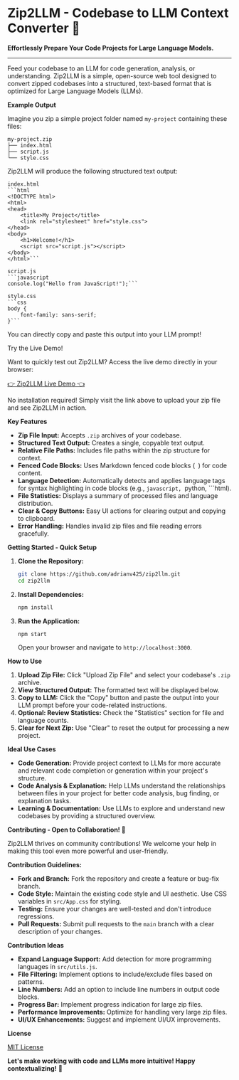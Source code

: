 # Zip2LLM - Codebase to LLM Context Converter 🚀

**Effortlessly Prepare Your Code Projects for Large Language Models.**

---

Feed your codebase to an LLM for code generation, analysis, or understanding. Zip2LLM is a simple, open-source web tool designed to convert zipped codebases into a structured, text-based format that is optimized for Large Language Models (LLMs).

**Example Output**

Imagine you zip a simple project folder named `my-project` containing these files:

```
my-project.zip
├── index.html
├── script.js
└── style.css
```

Zip2LLM will produce the following structured text output:

```text
index.html
```html
<!DOCTYPE html>
<html>
<head>
    <title>My Project</title>
    <link rel="stylesheet" href="style.css">
</head>
<body>
    <h1>Welcome!</h1>
    <script src="script.js"></script>
</body>
</html>```

script.js
```javascript
console.log("Hello from JavaScript!");```

style.css
```css
body {
    font-family: sans-serif;
}```
```

You can directly copy and paste this output into your LLM prompt!

Try the Live Demo!

Want to quickly test out Zip2LLM? Access the live demo directly in your browser:

[👉 Zip2LLM Live Demo 👈](https://adrianv425.github.io/zip2llm/)

No installation required! Simply visit the link above to upload your zip file and see Zip2LLM in action.

**Key Features**

*   **Zip File Input:** Accepts `.zip` archives of your codebase.
*   **Structured Text Output:** Creates a single, copyable text output.
*   **Relative File Paths:** Includes file paths within the zip structure for context.
*   **Fenced Code Blocks:** Uses Markdown fenced code blocks (``` ```) for code content.
*   **Language Detection:** Automatically detects and applies language tags for syntax highlighting in code blocks (e.g., ```javascript, ```python, ```html).
*   **File Statistics:** Displays a summary of processed files and language distribution.
*   **Clear & Copy Buttons:** Easy UI actions for clearing output and copying to clipboard.
*   **Error Handling:**  Handles invalid zip files and file reading errors gracefully.

**Getting Started - Quick Setup**

1.  **Clone the Repository:**

    ```bash
    git clone https://github.com/adrianv425/zip2llm.git
    cd zip2llm
    ```

2.  **Install Dependencies:**

    ```bash
    npm install
    ```

3.  **Run the Application:**

    ```bash
    npm start
    ```
    Open your browser and navigate to `http://localhost:3000`.

**How to Use**

1.  **Upload Zip File:** Click "Upload Zip File" and select your codebase's `.zip` archive.
2.  **View Structured Output:** The formatted text will be displayed below.
3.  **Copy to LLM:** Click the "Copy" button and paste the output into your LLM prompt before your code-related instructions.
4.  **Optional: Review Statistics:** Check the "Statistics" section for file and language counts.
5.  **Clear for Next Zip:** Use "Clear" to reset the output for processing a new project.

**Ideal Use Cases**

*   **Code Generation:** Provide project context to LLMs for more accurate and relevant code completion or generation within your project's structure.
*   **Code Analysis & Explanation:** Help LLMs understand the relationships between files in your project for better code analysis, bug finding, or explanation tasks.
*   **Learning & Documentation:** Use LLMs to explore and understand new codebases by providing a structured overview.

**Contributing - Open to Collaboration! 🤝**

Zip2LLM thrives on community contributions! We welcome your help in making this tool even more powerful and user-friendly.

**Contribution Guidelines:**

*   **Fork and Branch:** Fork the repository and create a feature or bug-fix branch.
*   **Code Style:** Maintain the existing code style and UI aesthetic. Use CSS variables in `src/App.css` for styling.
*   **Testing:**  Ensure your changes are well-tested and don't introduce regressions.
*   **Pull Requests:** Submit pull requests to the `main` branch with a clear description of your changes.

**Contribution Ideas**

*   **Expand Language Support:**  Add detection for more programming languages in `src/utils.js`.
*   **File Filtering:** Implement options to include/exclude files based on patterns.
*   **Line Numbers:** Add an option to include line numbers in output code blocks.
*   **Progress Bar:** Implement progress indication for large zip files.
*   **Performance Improvements:** Optimize for handling very large zip files.
*   **UI/UX Enhancements:** Suggest and implement UI/UX improvements.

**License**

[MIT License](LICENSE)

**Let's make working with code and LLMs more intuitive! Happy contextualizing!** 🎉
